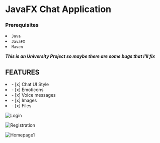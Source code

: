 
<h1> JavaFX Chat Application </h1>

<h3> Prerequisites </h3>
<li> <code>Java </code>
<li> <code>JavaFX </code>
<li> <code>Maven </code>
  
  ***This is an University Project so maybe there are some bugs that I'll fix***  
  <h2> FEATURES </h2>
    <li> - [x] Chat UI Style
    <li> - [x] Emoticons
    <li> - [x] Voice messages
    <li> - [x] Images
    <li> - [x] Files 
  
     
![Login](https://user-images.githubusercontent.com/89725278/173199513-0c79dd29-5d35-485b-8311-361ffcfeb2c5.JPG)

![Registration](https://user-images.githubusercontent.com/89725278/173199535-a09938be-c213-443f-88d4-d70ac5b49a9f.JPG)

![Homepage1](https://user-images.githubusercontent.com/89725278/173199611-354ac1d0-32c3-4c9b-932f-25dc72f9d81c.JPG)
